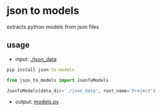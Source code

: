# json to models
 
extracts python models from json files

## usage

- input: [./json_data](https://github.com/tesla-cat/json-to-models/tree/main/json_data)

```cmd
pip install json-to-models
```

```python
from json_to_models import JsonToModels

JsonToModels(data_dir='./json_data', root_name='Project')
```

- output: [models.py](https://github.com/tesla-cat/json-to-models/blob/main/models.py)
